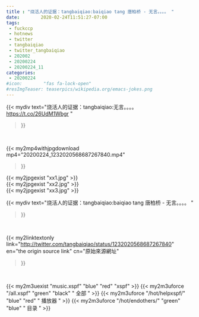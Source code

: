 ```yaml
---
title : "烧活人的证据：tangbaiqiao:baiqiao tang 唐柏桥 - 无言。。。。 "
date:        2020-02-24T11:51:27-07:00
tags:
 - fuckccp
 - hotnews
 - twitter
 - tangbaiqiao
 - twitter_tangbaiqiao
 - 202002
 - 20200224
 - 20200224_11
categories:
 - 20200224
#icon:        "fas fa-lock-open"
#resImgTeaser: teaserpics/wikipedia.org/emacs-jokes.png
---
```


{{< mydiv text="烧活人的证据：tangbaiqiao:无言。。。。  https://t.co/26UdM1Wbgr "
>}}
<br>


{{< my2mp4withjpgdownload mp4="20200224_1232020568687267840.mp4"
>}}

{{< my2jpgexist "xx1.jpg" >}}<br>
{{< my2jpgexist "xx2.jpg" >}}<br>
{{< my2jpgexist "xx3.jpg" >}}<br>



{{< mydiv text="烧活人的证据：tangbaiqiao:baiqiao tang 唐柏桥 - 无言。。。。 "
>}}
<br>

{{< my2linktextonly link="http://twitter.com/tangbaiqiao/status/1232020568687267840"
en="the origin source link" cn="原始來源網址"
>}}


<br>

{{< my2m3uexist "music.xspf"        "blue"   "red"    "xspf" >}} {{< my2m3uforce "/all.xspf"         "green"  "black"  " 全部 " >}} {{< my2m3uforce "/hot/helpxspf/"    "blue"   "red"    " 播放器 " >}} {{< my2m3uforce "/hot/endothers/"   "green"  "blue"   " 目录 " >}} 
